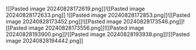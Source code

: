 ![[Pasted image 20240828172619.png]]![[Pasted image 20240828172633.png]]
![[Pasted image 20240828172853.png]]![[Pasted image 20240828173452.png]]![[Pasted image 20240828173546.png]]![[Pasted image 20240828173556.png]]![[Pasted image 20240828193900.png]]![[Pasted image 20240828193938.png]]![[Pasted image 20240828194442.png]]